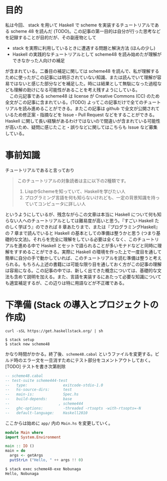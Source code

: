 # 目的
私は今回、 stack を用いて Haskell で scheme を実装するチュートリアルである scheme 48 を読んだ (TODO)。この記事の第一目的は自分が行った思考などを記録することが目的だが、その副産物として

- stack を実際に利用しているときに遭遇する問題と解決方法 (ほんの少し)
- Haskell の実践的なチュートリアルとして scheme48 を読み始めたが理解ができなかった人向けの補足

が含まれている。二番目の補足に関しては scheme48 を読んで、私が理解するために使ったがこの記事には明示されていない知識、または読んでいて理解が容易ではないと感じた部分などを補足した。時には結果として無駄になった過程なども理解の助けになる可能性があることを考え残すようにしている。  
　この元記事である scheme48 は license が Creative Commons (CC) のため全文がこの記事に含まれている。(TODO) よってこの記事だけで全てのチュートリアルを読み進めることができる。またこの記事は github で全文が公開されているため修正案・指摘などを Issue・Pull Request などをすることができる。Haskell に関して長い経験があるわけではないので間違いが含まれている可能性が高いため、疑問に感じたこと・誤りなどに関してはこちらも Issue など募集している。

# 事前知識

チュートリアルであると言っており

> このチュートリアルの対象読者は主に以下の2種類です。
>   1. LispかSchemeを知っていて、Haskellを学びたい人
>   2. プログラミング言語を何も知らないけれども、一定の背景知識を持っていてコンピュータに詳しい人

というようにしているが、残念ながらこの文章は本当に Haskell について何も知らない人へのチュートリアルとしては難易度が高いと思う。『すごい Haskell たのしく学ぼう』のできれば 8 章あたりまで、または『プログラミングHaskell』の 7 章まで読んでいると Haskell の基本としての準備は整うかと思う (つまり基礎的な文法)。それらを完全に理解をしている必要は全くなく、このチュートリアルを進める中で Haskell とセットで語られることが多いモナドなどと同時に理解をすすめることができる。実際に Haskell の環境を作った上で一度目を通して簡単に自分の手で動かしていれば、このチュートリアルを読む準備は整うと考えられる。もちろん上述の書籍には可能な限り目を通しておく方がこの記事の理解は容易になる。この記事の中では、新しく出てきた概念については、基礎的な文法も含めて説明を加える。また、言語を実装するにあたって必要な知識についても適宜補足するが、この辺りは特に用語などが不正確である。

# 下準備 (Stack の導入とプロジェクトの作成)

```shell
curl -sSL https://get.haskellstack.org/ | sh
```
```
$ stack setup
$ stack new scheme48
```
かなり時間がかかる。終了後、`scheme48.cabal` というファイルを変更する。ビルド時のエラー文を一旦消すためにテスト部分をコメントアウトしておく。[TODO] テストを書き次第削除

```haskell
-- scheme48.cabal
-- test-suite scheme444-test
--   type:                exitcode-stdio-1.0
--   hs-source-dirs:      test
--   main-is:             Spec.hs
--   build-depends:       base
--                      , scheme444
--   ghc-options:         -threaded -rtsopts -with-rtsopts=-N
--   default-language:    Haskell2010
```

ここからは始めに `app/` 内の `Main.hs` を変更していく。

```haskell
module Main where
import System.Environment

main :: IO ()
main = do
  args <- getArgs
  putStrLn ("Hello, " ++ args !! 0)
```

```sh
$ stack exec scheme48-exe Nobunaga
Hello, Nobunaga
```

